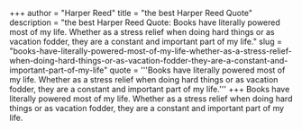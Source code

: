 +++
author = "Harper Reed"
title = "the best Harper Reed Quote"
description = "the best Harper Reed Quote: Books have literally powered most of my life. Whether as a stress relief when doing hard things or as vacation fodder, they are a constant and important part of my life."
slug = "books-have-literally-powered-most-of-my-life-whether-as-a-stress-relief-when-doing-hard-things-or-as-vacation-fodder-they-are-a-constant-and-important-part-of-my-life"
quote = '''Books have literally powered most of my life. Whether as a stress relief when doing hard things or as vacation fodder, they are a constant and important part of my life.'''
+++
Books have literally powered most of my life. Whether as a stress relief when doing hard things or as vacation fodder, they are a constant and important part of my life.
